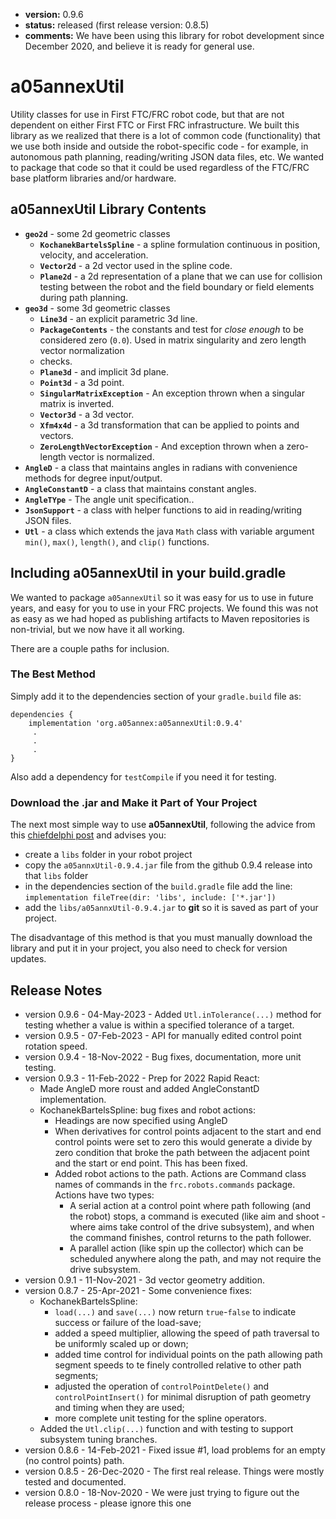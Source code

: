 * **version:** 0.9.6
* **status:** released (first release version: 0.8.5)
* **comments:** We have been using this library for robot development since December 2020, and
believe it is ready for general use.

# a05annexUtil
Utility classes for use in First FTC/FRC robot code, but that are not dependent on either
First FTC or First FRC infrastructure. We built this library as we realized that there 
is a lot of common code (functionality) that we use both inside and outside the
robot-specific code - for example, in autonomous path planning, reading/writing JSON
data files, etc. We wanted to package that code so that it could be
used regardless of the FTC/FRC base platform libraries and/or hardware.

## a05annexUtil Library Contents

* **`geo2d`** - some 2d geometric classes
  * **`KochanekBartelsSpline`** - a spline formulation continuous in position, velocity, and
    acceleration.
  * **`Vector2d`** - a 2d vector used in the spline code.
  * **`Plane2d`** - a 2d representation of a plane that we can use for collision testing between the robot
    and the field boundary or field elements during path planning.
* **`geo3d`** - some 3d geometric classes
  * **`Line3d`** - an explicit parametric 3d line.
  * **`PackageContents`** - the constants and test for *close enough* to be considered
    zero (`0.0`). Used in matrix singularity and zero length vector normalization
  * checks.
  * **`Plane3d`** - and implicit 3d plane.
  * **`Point3d`** - a 3d point.
  * **`SingularMatrixException`** - An exception thrown when a singular matrix is inverted.
  * **`Vector3d`** - a 3d vector.
  * **`Xfm4x4d`** - a 3d transformation that can be applied to points and vectors.
  * **`ZeroLengthVectorException`** - And exception thrown when a zero-length vector is normalized.
* **`AngleD`** - a class that maintains angles in radians with convenience methods for degree input/output.
* **`AngleConstantD`** - a class that maintains constant angles.
* **`AngleTYpe`** - The angle unit specification..
* **`JsonSupport`** - a class with helper functions to aid in reading/writing JSON files.
* **`Utl`** - a class which extends the java `Math` class with variable argument `min()`, `max()`,
  `length()`, and `clip()` functions.

## Including a05annexUtil in your build.gradle

We wanted to package `a05annexUtil` so it was easy for us to use in future years, and
easy for you to use in your FRC projects. We found this was not as easy as we had
hoped as publishing artifacts to Maven repositories is non-trivial, but we now have
it all working.

There are a couple paths for inclusion.

### The Best Method

Simply add it to the dependencies section of your `gradle.build` file as:
```
dependencies {
    implementation 'org.a05annex:a05annexUtil:0.9.4'
     .
     .
     .
}
```

Also add a dependency for `testCompile` if you need it for testing.

### Download the .jar and Make it Part of Your Project

The next most simple way to use **a05annexUtil**, following the advice from this
[chiefdelphi post](https://www.chiefdelphi.com/t/adding-my-teams-library-as-a-vendor-library/339626)
and advises you:
* create a `libs` folder in your robot project
* copy the `a05annxUtil-0.9.4.jar` file from the github 0.9.4 release into that `libs` folder
* in the dependencies section of the `build.gradle` file add the line:  
  `implementation fileTree(dir: 'libs', include: ['*.jar'])`
* add the `libs/a05annxUtil-0.9.4.jar` to **git** so it is saved as part of your project.

The disadvantage of this method is that you must manually download the library and
put it in your project, you also need to check for version updates.

## Release Notes

* version 0.9.6 - 04-May-2023 - Added `Utl.inTolerance(...)` method for testing whether a value
  is within a specified tolerance of a target.
* version 0.9.5 - 07-Feb-2023 - API for manually edited control point rotation speed.
* version 0.9.4 - 18-Nov-2022 - Bug fixes, documentation, more unit testing.
* version 0.9.3 - 11-Feb-2022 - Prep for 2022 Rapid React:
  * Made AngleD more roust and added AngleConstantD implementation.
  * KochanekBartelsSpline: bug fixes and robot actions:
    * Headings are now specified using AngleD
    * When derivatives for control points adjacent to the start and end control points were
      set to zero this would generate a divide by zero condition that broke the path between
      the adjacent point and the start or end point. This has been fixed.
    * Added robot actions to the path. Actions are Command class names of commands in the
      <code>frc.robots.commands</code> package. Actions have two types:
      * A serial action at a control point where path following (and the robot) stops, a command is executed
        (like aim and shoot - where aims take control of the drive subsystem), and when the command
        finishes, control returns to the path follower.
      * A parallel action (like spin up the collector) which can be scheduled anywhere along the path, and may not
        require the drive subsystem.
* version 0.9.1 - 11-Nov-2021 - 3d vector geometry addition.
* version 0.8.7 - 25-Apr-2021 - Some convenience fixes:
  * KochanekBartelsSpline:
    * `load(...)` and `save(...)` now return `true`-`false` to indicate success or
      failure of the load-save;
    * added a speed multiplier, allowing the speed of path traversal to be uniformly scaled up or down;
    * added time control for individual points on the path allowing path segment speeds to te
      finely controlled relative to other path segments;
    * adjusted the operation of `controlPointDelete()` and `controlPointInsert()` for minimal disruption of
      path geometry and timing when they are used;
    * more complete unit testing for the spline operators.
  * Added the `Utl.clip(...)` function and with testing to support subsystem tuning branches.
* version 0.8.6 - 14-Feb-2021 - Fixed issue #1, load problems for an empty (no control points) path.
* version 0.8.5 - 26-Dec-2020 - The first real release. Things were mostly tested and documented.
* version 0.8.0 - 18-Nov-2020 - We were just trying to figure out the release process - please ignore this one

    

